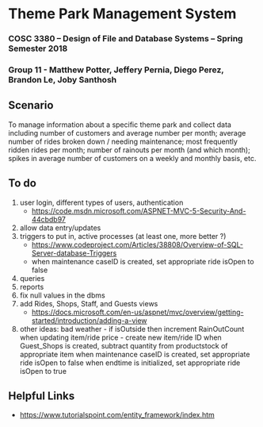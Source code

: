 # Theme Park Management System

### COSC 3380 – Design of File and Database Systems – Spring Semester 2018
### Group 11 - Matthew Potter, Jeffery Pernia, Diego Perez, Brandon Le, Joby Santhosh

Scenario
-----
To manage information about a specific theme park and collect data including number of customers and average number per month; average number of rides broken down / needing maintenance; most frequently ridden rides per month; number of rainouts per month (and which month); spikes in average number of customers on a weekly and monthly basis, etc.

To do
-----
1. user login, different types of users, authentication
    * https://code.msdn.microsoft.com/ASPNET-MVC-5-Security-And-44cbdb97
2. allow data entry/updates
3. triggers to put in, active processes (at least one, more better ?)
    * https://www.codeproject.com/Articles/38808/Overview-of-SQL-Server-database-Triggers
    * when maintenance caseID is created, set appropriate ride isOpen to false
4. queries
5. reports
6. fix null values in the dbms
7. add Rides, Shops, Staff, and Guests views
    * https://docs.microsoft.com/en-us/aspnet/mvc/overview/getting-started/introduction/adding-a-view
8. other ideas:
   bad weather - if isOutside then increment RainOutCount
   when updating item/ride price - create new item/ride ID
   when Guest_Shops is created, subtract quantity from productstock of appropriate item
   when maintenance caseID is created, set appropriate ride isOpen to false
   when endtime is initialized, set appropriate ride isOpen to true

Helpful Links
-----
* https://www.tutorialspoint.com/entity_framework/index.htm
